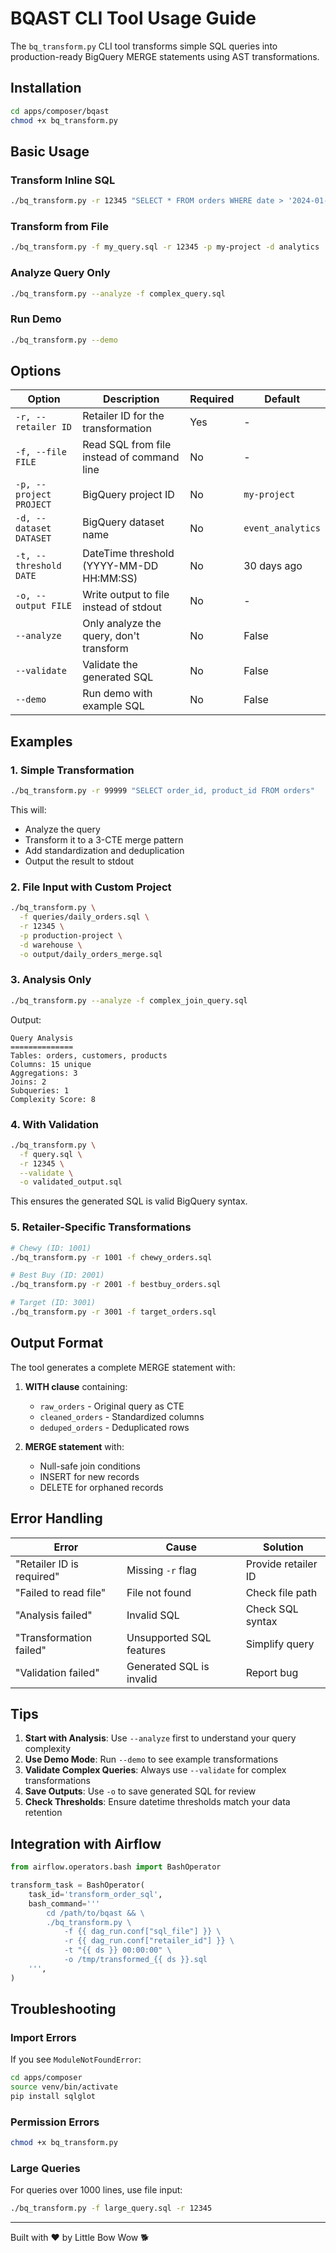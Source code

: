 # BQAST CLI Tool Usage Guide

The `bq_transform.py` CLI tool transforms simple SQL queries into production-ready BigQuery MERGE statements using AST transformations.

## Installation

```bash
cd apps/composer/bqast
chmod +x bq_transform.py
```

## Basic Usage

### Transform Inline SQL

```bash
./bq_transform.py -r 12345 "SELECT * FROM orders WHERE date > '2024-01-01'"
```

### Transform from File

```bash
./bq_transform.py -f my_query.sql -r 12345 -p my-project -d analytics
```

### Analyze Query Only

```bash
./bq_transform.py --analyze -f complex_query.sql
```

### Run Demo

```bash
./bq_transform.py --demo
```

## Options

| Option | Description | Required | Default |
|--------|-------------|----------|---------|
| `-r, --retailer ID` | Retailer ID for the transformation | Yes | - |
| `-f, --file FILE` | Read SQL from file instead of command line | No | - |
| `-p, --project PROJECT` | BigQuery project ID | No | `my-project` |
| `-d, --dataset DATASET` | BigQuery dataset name | No | `event_analytics` |
| `-t, --threshold DATE` | DateTime threshold (YYYY-MM-DD HH:MM:SS) | No | 30 days ago |
| `-o, --output FILE` | Write output to file instead of stdout | No | - |
| `--analyze` | Only analyze the query, don't transform | No | False |
| `--validate` | Validate the generated SQL | No | False |
| `--demo` | Run demo with example SQL | No | False |

## Examples

### 1. Simple Transformation

```bash
./bq_transform.py -r 99999 "SELECT order_id, product_id FROM orders"
```

This will:
- Analyze the query
- Transform it to a 3-CTE merge pattern
- Add standardization and deduplication
- Output the result to stdout

### 2. File Input with Custom Project

```bash
./bq_transform.py \
  -f queries/daily_orders.sql \
  -r 12345 \
  -p production-project \
  -d warehouse \
  -o output/daily_orders_merge.sql
```

### 3. Analysis Only

```bash
./bq_transform.py --analyze -f complex_join_query.sql
```

Output:
```
Query Analysis
==============
Tables: orders, customers, products
Columns: 15 unique
Aggregations: 3
Joins: 2
Subqueries: 1
Complexity Score: 8
```

### 4. With Validation

```bash
./bq_transform.py \
  -f query.sql \
  -r 12345 \
  --validate \
  -o validated_output.sql
```

This ensures the generated SQL is valid BigQuery syntax.

### 5. Retailer-Specific Transformations

```bash
# Chewy (ID: 1001)
./bq_transform.py -r 1001 -f chewy_orders.sql

# Best Buy (ID: 2001)  
./bq_transform.py -r 2001 -f bestbuy_orders.sql

# Target (ID: 3001)
./bq_transform.py -r 3001 -f target_orders.sql
```

## Output Format

The tool generates a complete MERGE statement with:

1. **WITH clause** containing:
   - `raw_orders` - Original query as CTE
   - `cleaned_orders` - Standardized columns
   - `deduped_orders` - Deduplicated rows

2. **MERGE statement** with:
   - Null-safe join conditions
   - INSERT for new records
   - DELETE for orphaned records

## Error Handling

| Error | Cause | Solution |
|-------|-------|----------|
| "Retailer ID is required" | Missing `-r` flag | Provide retailer ID |
| "Failed to read file" | File not found | Check file path |
| "Analysis failed" | Invalid SQL | Check SQL syntax |
| "Transformation failed" | Unsupported SQL features | Simplify query |
| "Validation failed" | Generated SQL is invalid | Report bug |

## Tips

1. **Start with Analysis**: Use `--analyze` first to understand your query complexity
2. **Use Demo Mode**: Run `--demo` to see example transformations
3. **Validate Complex Queries**: Always use `--validate` for complex transformations
4. **Save Outputs**: Use `-o` to save generated SQL for review
5. **Check Thresholds**: Ensure datetime thresholds match your data retention

## Integration with Airflow

```python
from airflow.operators.bash import BashOperator

transform_task = BashOperator(
    task_id='transform_order_sql',
    bash_command='''
        cd /path/to/bqast && \
        ./bq_transform.py \
            -f {{ dag_run.conf["sql_file"] }} \
            -r {{ dag_run.conf["retailer_id"] }} \
            -t "{{ ds }} 00:00:00" \
            -o /tmp/transformed_{{ ds }}.sql
    ''',
)
```

## Troubleshooting

### Import Errors

If you see `ModuleNotFoundError`:
```bash
cd apps/composer
source venv/bin/activate
pip install sqlglot
```

### Permission Errors

```bash
chmod +x bq_transform.py
```

### Large Queries

For queries over 1000 lines, use file input:
```bash
./bq_transform.py -f large_query.sql -r 12345
```

---

Built with ❤️ by Little Bow Wow 🐕
